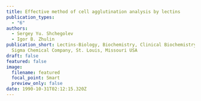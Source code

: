 ```yaml
---
title: Effective method of cell agglutination analysis by lectins
publication_types:
  - "6"
authors:
  - Sergey Yu. Shchegolev
  - Igor B. Zhulin
publication_short: Lectins-Biology, Biochemistry, Clinical Biochemistry, Vol.7.
  Sigma Chemical Company, St. Louis, Missouri USA
draft: false
featured: false
image:
  filename: featured
  focal_point: Smart
  preview_only: false
date: 1990-10-31T02:12:15.320Z
---
```

